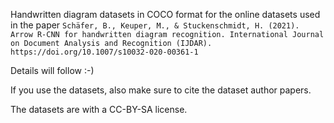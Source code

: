Handwritten diagram datasets in COCO format for the online datasets used in the paper
```Schäfer, B., Keuper, M., & Stuckenschmidt, H. (2021). Arrow R-CNN for handwritten diagram recognition. International Journal on Document Analysis and Recognition (IJDAR). https://doi.org/10.1007/s10032-020-00361-1```

Details will follow :-)

If you use the datasets, also make sure to cite the dataset author papers.

The datasets are with a CC-BY-SA license.

